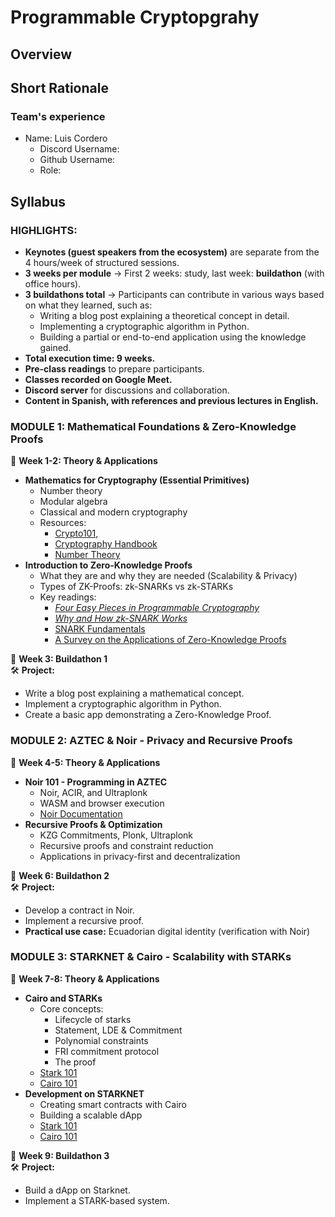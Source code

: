 # Programmable Cryptopgrahy

## Overview

## Short Rationale



### Team's experience

* Name: Luis Cordero
  * Discord Username:&#x20;
  * Github Username:&#x20;
  * Role:&#x20;

## Syllabus

### HIGHLIGHTS:

* **Keynotes (guest speakers from the ecosystem)** are separate from the 4 hours/week of structured sessions.
* **3 weeks per module** → First 2 weeks: study, last week: **buildathon** (with office hours).
* **3 buildathons total** → Participants can contribute in various ways based on what they learned, such as:
  * Writing a blog post explaining a theoretical concept in detail.
  * Implementing a cryptographic algorithm in Python.
  * Building a partial or end-to-end application using the knowledge gained.
* **Total execution time: 9 weeks.**
* **Pre-class readings** to prepare participants.
* **Classes recorded on Google Meet.**
* **Discord server** for discussions and collaboration.
* **Content in Spanish, with references and previous lectures in English.**

### **MODULE 1: Mathematical Foundations & Zero-Knowledge Proofs**

📆 **Week 1-2: Theory & Applications**

* **Mathematics for Cryptography (Essential Primitives)**
  * Number theory
  * Modular algebra
  * Classical and modern cryptography
  * Resources:&#x20;
    * [Crypto101](https://www.crypto101.io/),
    * [Cryptography Handbook](https://drive.google.com/drive/folders/1uoH11bXs5G_H7v8b0PTIBNXBPSjKz-Oi?dmr=1\&ec=wgc-drive-globalnav-goto)
    * [Number Theory](https://drive.google.com/file/d/1-jBKgQ1J8NWYBXKfknJp2YuMxo6Y9CEQ/view?usp=sharing)
* **Introduction to Zero-Knowledge Proofs**
  * What they are and why they are needed (Scalability & Privacy)
  * Types of ZK-Proofs: zk-SNARKs vs zk-STARKs
  * Key readings:
    * [_Four Easy Pieces in Programmable Cryptography_](https://drive.google.com/drive/folders/1CEDR3-F68alGT3r6U4nPdpIO2g07YqnH?dmr=1\&ec=wgc-drive-globalnav-goto)
    * [_Why and How zk-SNARK Works_](https://drive.google.com/drive/folders/1k9KT6wti_44TxGOof0Ebiiyy6Wm0qKr-?dmr=1\&ec=wgc-drive-globalnav-goto)
    * [SNARK Fundamentals](https://erroldrummond.gitbook.io/snark-fundamentals)
    * [A Survey on the Applications of Zero-Knowledge Proofs](https://arxiv.org/pdf/2408.00243)

📆 **Week 3: Buildathon 1**\
🛠 **Project:**

* Write a blog post explaining a mathematical concept.
* Implement a cryptographic algorithm in Python.
* Create a basic app demonstrating a Zero-Knowledge Proof.

### **MODULE 2: AZTEC & Noir - Privacy and Recursive Proofs**

📆 **Week 4-5: Theory & Applications**

* **Noir 101 - Programming in AZTEC**
  * Noir, ACIR, and Ultraplonk
  * WASM and browser execution
  * [Noir Documentation](https://noir-lang.org/docs/noir/concepts/data_types/)
* **Recursive Proofs & Optimization**
  * KZG Commitments, Plonk, Ultraplonk
  * Recursive proofs and constraint reduction
  * Applications in privacy-first and decentralization

📆 **Week 6: Buildathon 2**\
🛠 **Project:**

* Develop a contract in Noir.
* Implement a recursive proof.
* **Practical use case:** Ecuadorian digital identity (verification with Noir)

### **MODULE 3: STARKNET & Cairo - Scalability with STARKs**

📆 **Week 7-8: Theory & Applications**

* **Cairo and STARKs**
  * Core concepts:&#x20;
    * Lifecycle of starks
    * Statement, LDE & Commitment
    * Polynomial constraints
    * FRI commitment protocol
    * The proof
  * [Stark 101](https://starkware.co/stark-101/)
  * [Cairo 101](https://github.com/starknet-edu/starknet-cairo-101/blob/main/README.es.md)
* **Development on STARKNET**
  * Creating smart contracts with Cairo
  * Building a scalable dApp
  * [Stark 101](https://starkware.co/stark-101/)
  * [Cairo 101](https://github.com/starknet-edu/starknet-cairo-101/blob/main/README.es.md)

📆 **Week 9: Buildathon 3**\
🛠 **Project:**

* Build a dApp on Starknet.
* Implement a STARK-based system.

###

